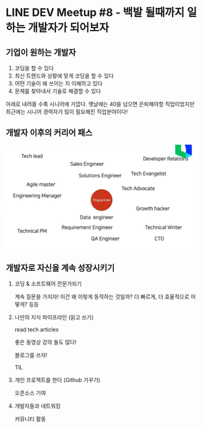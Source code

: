 # LINE DEV Meetup #8 - 백발 될때까지 일하는 개발자가 되어보자

## 기업이 원하는 개발자

1. 코딩을 할 수 있다 
2. 최신 트렌드와 상황에 맞게 코딩을 할 수 있다 
3. 어떤 기술이 왜 쓰이는 지 이해하고 있다 
4. 문제를 찾아내서 기술로 해결할 수 있다

아래로 내려올 수록 시니어에 가깝다. 옛날에는 40을 넘으면 은퇴해야할 직업이었지만 최근에는 시니어 경력자가 많이 필요해진 직업분야이다!

## 개발자 이후의 커리어 패스

![](path.JPG)

## 개발자로 자신을 계속 성장시키기

1. 코딩 & 소프트웨어 전문가되기

   계속 질문을 가지자! 이건 왜 이렇게 동작하는 것일까? 더 빠르게, 더 효율적으로 어떻게? 등등

2. 나만의 지식 파이프라인 (읽고 쓰기)

   read tech articles

   좋은 동영상 강의 들도 많다!

   블로그를 쓰자!

   TIL

3. 개인 프로젝트를 한다 (Github 가꾸기)

   오픈소스 기여

4. 개발자들과 네트워킹

   커뮤니티 활동

